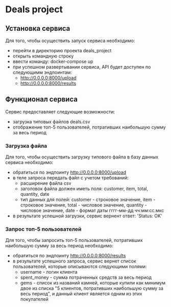 # Deals project

## Установка сервиса
Для того, чтобы осуществить запуск сервиса необходимо:
- перейти в директорию проекта deals_project
- открыть командную строку
- ввести команду: docker-compose up
- при успешном развертывании сервиса, API будет доступен по следующимм эндпоинтам:
   - http://0.0.0.0:8000/upload
   - http://0.0.0.0:8000/results

## Функционал сервиса
Сервис предоставляет следующие возможности:
- загрузка типовых файлов deals.csv
- отображение топ-5 пользователей, потративших наибольшую сумму за весь период

### Загрузка файла
Для того, чтобы осуществить загрузку типового файла в базу данных сервиса необходимо:
- обратиться по эндпоинту http://0.0.0.0:8000/upload
- в теле запроса передать файл c учетом требований:
   - расширение файла csv
   - заголовок файла должен иметь поля: customer, item, total, quantity, date
   - тип данных для полей: customer - строковое значение, 
    item - строковое значение, total - числовое значение, quantity - числовое значение, 
    date - формат даты гггг-мм-дд чч:мм:сс.мкс
- в результате успешной загрузки, сервис вернент ответ: 'Status: OK'

### Запрос топ-5 пользователей
Для того, чтобы запросить топ-5 пользователей, потративших наибольшую сумму за весь период необходимо:
- обратиться по эндпоинту http://0.0.0.0:8000/results
- в результате успешного запроса, сервис вернет список пользователей, которые описываются следующими полями:
   - username - логин клиента
   - spent_money - сумма потраченных средств за весь период
   - gems - список из названий камней, которые купили как минимум двое из списка "5 клиентов, 
   потративших наибольшую сумму за весь период", и данный клиент является одним из этих покупателей
